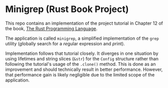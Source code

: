 # Minigrep (Rust Book Project)

This repo contains an implementation of the project tutorial in Chapter 12 of
the book, [The Rust Programming Language](https://doc.rust-lang.org/book/ch13-00-functional-features.html).

The application is called `minigrep`, a simplified implementation of the `grep` utility (*g*lobally search for a *re*gular expression and *p*rint).

Implementation follows that tutorial closely. It diverges in one situation by
using lifetimes and string slices (`&str`) for the `Config` structure rather
than following the tutorial's usage of the `.clone()` method. This is done as
an improvement and should technically result in better performance. However,
that performance gain is likely negligible due to the limited scope of the
application.
